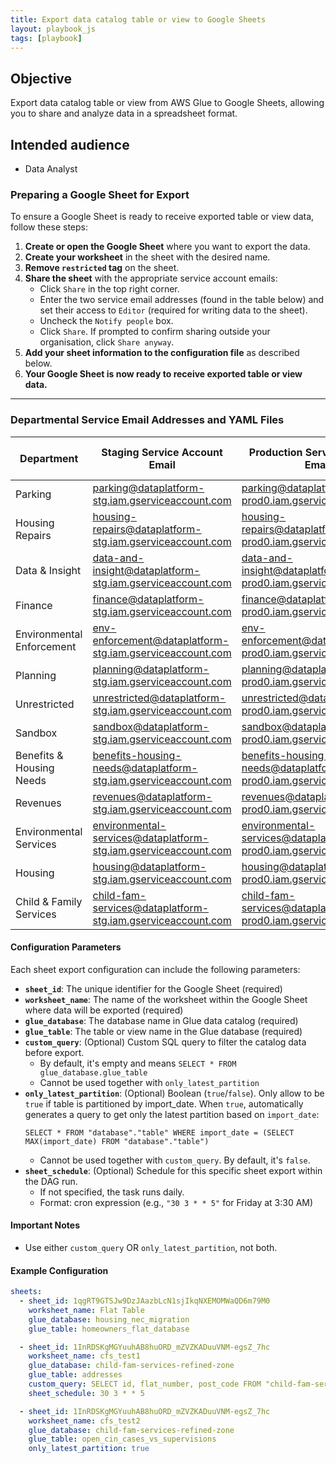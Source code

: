 ```yaml
---
title: Export data catalog table or view to Google Sheets
layout: playbook_js
tags: [playbook]
---
```


## Objective

Export data catalog table or view from AWS Glue to Google Sheets, allowing you to share and analyze data in a spreadsheet format.

## Intended audience

- Data Analyst

### Preparing a Google Sheet for Export

To ensure a Google Sheet is ready to receive exported table or view data, follow these steps:

1. **Create or open the Google Sheet** where you want to export the data.
2. **Create your worksheet** in the sheet with the desired name.
3. **Remove `restricted` tag** on the sheet.
4. **Share the sheet** with the appropriate service account emails:
   - Click `Share` in the top right corner.
   - Enter the two service email addresses (found in the table below) and set their access to `Editor` (required for writing data to the sheet).
   - Uncheck the `Notify people` box.
   - Click `Share`. If prompted to confirm sharing outside your organisation, click `Share anyway`.
5. **Add your sheet information to the configuration file** as described below.
6. **Your Google Sheet is now ready to receive exported table or view data.**

---
### Departmental Service Email Addresses and YAML Files

| Department | Staging Service Account Email | Production Service Account Email | YAML File URL |
|------------|------------------------------|----------------------------------|---------------|
| Parking | parking@dataplatform-stg.iam.gserviceaccount.com | parking@dataplatform-prod0.iam.gserviceaccount.com | [Link](https://github.com/LBHackney-IT/dap-airflow/blob/main/airflow/dags/parking/google_sheet_ingestion_config/parking.yaml) |
| Housing Repairs | housing-repairs@dataplatform-stg.iam.gserviceaccount.com | housing-repairs@dataplatform-prod0.iam.gserviceaccount.com | |
| Data & Insight | data-and-insight@dataplatform-stg.iam.gserviceaccount.com | data-and-insight@dataplatform-prod0.iam.gserviceaccount.com | [Link](https://github.com/LBHackney-IT/dap-airflow/blob/main/airflow/dags/data_and_insight/google_sheet_ingestion_config/data_and_insight.yaml) |
| Finance | finance@dataplatform-stg.iam.gserviceaccount.com | finance@dataplatform-prod0.iam.gserviceaccount.com | |
| Environmental Enforcement | env-enforcement@dataplatform-stg.iam.gserviceaccount.com | env-enforcement@dataplatform-prod0.iam.gserviceaccount.com | |
| Planning | planning@dataplatform-stg.iam.gserviceaccount.com | planning@dataplatform-prod0.iam.gserviceaccount.com | |
| Unrestricted | unrestricted@dataplatform-stg.iam.gserviceaccount.com | unrestricted@dataplatform-prod0.iam.gserviceaccount.com | |
| Sandbox | sandbox@dataplatform-stg.iam.gserviceaccount.com | sandbox@dataplatform-prod0.iam.gserviceaccount.com | |
| Benefits & Housing Needs | benefits-housing-needs@dataplatform-stg.iam.gserviceaccount.com | benefits-housing-needs@dataplatform-prod0.iam.gserviceaccount.com | |
| Revenues | revenues@dataplatform-stg.iam.gserviceaccount.com | revenues@dataplatform-prod0.iam.gserviceaccount.com | |
| Environmental Services | environmental-services@dataplatform-stg.iam.gserviceaccount.com | environmental-services@dataplatform-prod0.iam.gserviceaccount.com | |
| Housing | housing@dataplatform-stg.iam.gserviceaccount.com | housing@dataplatform-prod0.iam.gserviceaccount.com | [Link](https://github.com/LBHackney-IT/dap-airflow/blob/main/airflow/dags/housing/google_sheet_ingestion_config/housing.yaml) |
| Child & Family Services | child-fam-services@dataplatform-stg.iam.gserviceaccount.com | child-fam-services@dataplatform-prod0.iam.gserviceaccount.com | [Link](https://github.com/LBHackney-IT/dap-airflow/blob/main/airflow/dags/child_fam_services/google_sheet_ingestion_config/child_fam_services.yaml) |


#### Configuration Parameters

Each sheet export configuration can include the following parameters:

- **`sheet_id`**: The unique identifier for the Google Sheet (required)
- **`worksheet_name`**: The name of the worksheet within the Google Sheet where data will be exported (required)
- **`glue_database`**: The database name in Glue data catalog (required)
- **`glue_table`**: The table or view name in the Glue database (required)
- **`custom_query`**: (Optional) Custom SQL query to filter the catalog data before export.
  - By default, it's empty and means `SELECT * FROM glue_database.glue_table`
  - Cannot be used together with `only_latest_partition`
- **`only_latest_partition`**: (Optional) Boolean (`true`/`false`). Only allow to be `true` if table is partitioned by import_date. When `true`, automatically generates a query to get only the latest partition based on `import_date`:
  ```
  SELECT * FROM "database"."table" WHERE import_date = (SELECT MAX(import_date) FROM "database"."table")
  ```
  - Cannot be used together with `custom_query`. By default, it's `false`.
- **`sheet_schedule`**: (Optional) Schedule for this specific sheet export within the DAG run.
  - If not specified, the task runs daily.
  - Format: cron expression (e.g., `"30 3 * * 5"` for Friday at 3:30 AM)

#### Important Notes

- Use either `custom_query` OR `only_latest_partition`, not both.

#### Example Configuration

```yaml
sheets:
  - sheet_id: 1qgRT9GTSJw9DzJAazbLcN1sjIkqNXEMOMWaQD6m79M0
    worksheet_name: Flat Table
    glue_database: housing_nec_migration
    glue_table: homeowners_flat_database

  - sheet_id: 1InRDSKgMGYuuhAB8huORD_mZVZKADuuVNM-egsZ_7hc
    worksheet_name: cfs_test1
    glue_database: child-fam-services-refined-zone
    glue_table: addresses
    custom_query: SELECT id, flat_number, post_code FROM "child-fam-services-raw-zone"."addresses" where street = 'Essex Road'
    sheet_schedule: 30 3 * * 5

  - sheet_id: 1InRDSKgMGYuuhAB8huORD_mZVZKADuuVNM-egsZ_7hc
    worksheet_name: cfs_test2
    glue_database: child-fam-services-refined-zone
    glue_table: open_cin_cases_vs_supervisions
    only_latest_partition: true
```
